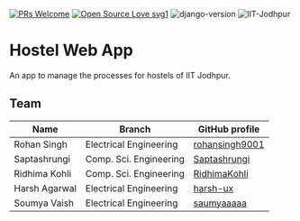 [![PRs Welcome](https://img.shields.io/badge/PRs-welcome-brightgreen.svg?style=flat-square)](http://makeapullrequest.com) [![Open Source Love svg1](https://badges.frapsoft.com/os/v1/open-source.svg?v=103)](https://github.com/ellerbrock/open-source-badges/) ![django-version](https://img.shields.io/badge/Django-v3.0.8-blueviolet)
![IIT-Jodhpur](https://img.shields.io/badge/IIT-Jodhpur-yellow)

# Hostel Web App

An app to manage the processes for hostels of IIT Jodhpur.

## Team

| Name         | Branch                 | GitHub profile                                      |
| -----------  | ---------------------- | --------------------------------------------------- |
| Rohan Singh  | Electrical Engineering | [rohansingh9001](https://github.com/rohansingh9001) |
| Saptashrungi | Comp. Sci. Engineering | [Saptashrungi](https://github.com/Saptashrungi)     |
| Ridhima Kohli| Comp. Sci. Engineering | [RidhimaKohli](https://github.com/RidhimaKohli)     |
| Harsh Agarwal| Electrical Engineering | [harsh-ux](https://github.com/harsh-ux)             |
| Soumya Vaish | Electrical Engineering | [saumyaaaaa](https://github.com/saumyaaaaa)         |
